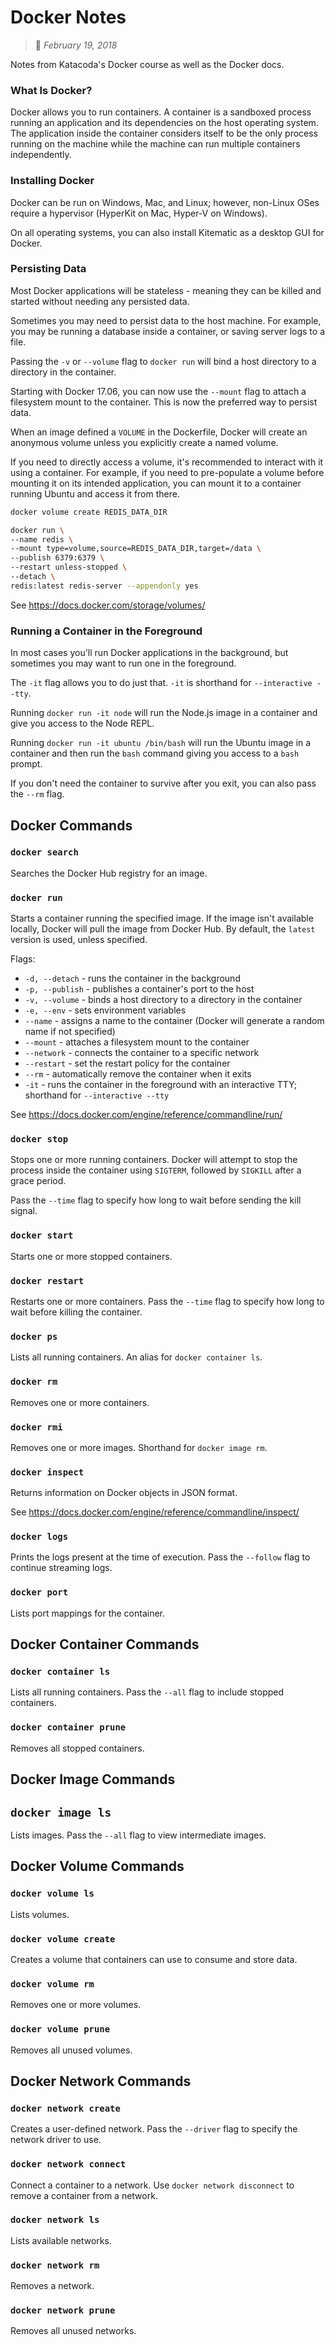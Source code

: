 # Docker Notes
> :calendar: *February 19, 2018*

Notes from Katacoda's Docker course as well as the Docker docs.

### What Is Docker?

Docker allows you to run containers. A container is a sandboxed process running an application and
its dependencies on the host operating system. The application inside the container considers itself
to be the only process running on the machine while the machine can run multiple containers
independently.

### Installing Docker

Docker can be run on Windows, Mac, and Linux; however, non-Linux OSes require a hypervisor (HyperKit
on Mac, Hyper-V on Windows).

On all operating systems, you can also install Kitematic as a desktop GUI for Docker.

### Persisting Data

Most Docker applications will be stateless - meaning they can be killed and started without needing
any persisted data.

Sometimes you may need to persist data to the host machine. For example, you may be running a
database inside a container, or saving server logs to a file.

Passing the `-v` or `--volume` flag to `docker run` will bind a host directory to a directory in
the container.

Starting with Docker 17.06, you can now use the `--mount` flag to attach a filesystem mount to the
container. This is now the preferred way to persist data.

When an image defined a `VOLUME` in the Dockerfile, Docker will create an anonymous volume unless
you explicitly create a named volume.

If you need to directly access a volume, it's recommended to interact with it using a container. For
example, if you need to pre-populate a volume before mounting it on its intended application, you
can mount it to a container running Ubuntu and access it from there.

```bash
docker volume create REDIS_DATA_DIR

docker run \
--name redis \
--mount type=volume,source=REDIS_DATA_DIR,target=/data \
--publish 6379:6379 \
--restart unless-stopped \
--detach \
redis:latest redis-server --appendonly yes
```

See <https://docs.docker.com/storage/volumes/>

### Running a Container in the Foreground

In most cases you'll run Docker applications in the background, but sometimes you may want to run
one in the foreground.

The `-it` flag allows you to do just that. `-it` is shorthand for `--interactive --tty`.

Running `docker run -it node` will run the Node.js image in a container and give you access to the
Node REPL.

Running `docker run -it ubuntu /bin/bash` will run the Ubuntu image in a container and then run the
`bash` command giving you access to a `bash` prompt.

If you don't need the container to survive after you exit, you can also pass the `--rm` flag.

## Docker Commands

### `docker search`

Searches the Docker Hub registry for an image.

### `docker run`

Starts a container running the specified image. If the image isn't available locally, Docker will
pull the image from Docker Hub. By default, the `latest` version is used, unless specified.

Flags:
  * `-d, --detach` - runs the container in the background
  * `-p, --publish` - publishes a container's port to the host
  * `-v, --volume` - binds a host directory to a directory in the container
  * `-e, --env` - sets environment variables
  * `--name` - assigns a name to the container (Docker will generate a random name if not specified)
  * `--mount` - attaches a filesystem mount to the container
  * `--network` - connects the container to a specific network
  * `--restart` - set the restart policy for the container
  * `--rm` - automatically remove the container when it exits
  * `-it` - runs the container in the foreground with an interactive TTY; shorthand for `--interactive --tty`

See <https://docs.docker.com/engine/reference/commandline/run/>

### `docker stop`

Stops one or more running containers. Docker will attempt to stop the process inside the container
using `SIGTERM`, followed by `SIGKILL` after a grace period.

Pass the `--time` flag to specify how long to wait before sending the kill signal.

### `docker start`

Starts one or more stopped containers.

### `docker restart`

Restarts one or more containers. Pass the `--time` flag to specify how long to wait before killing
the container.

### `docker ps`

Lists all running containers. An alias for `docker container ls`.

### `docker rm`

Removes one or more containers.

### `docker rmi`

Removes one or more images. Shorthand for `docker image rm`.

### `docker inspect`

Returns information on Docker objects in JSON format.

See <https://docs.docker.com/engine/reference/commandline/inspect/>

### `docker logs`

Prints the logs present at the time of execution. Pass the `--follow` flag to continue streaming
logs.

### `docker port`

Lists port mappings for the container.

## Docker Container Commands

### `docker container ls`

Lists all running containers. Pass the `--all` flag to include stopped containers.

### `docker container prune`

Removes all stopped containers.

## Docker Image Commands

## `docker image ls`

Lists images. Pass the `--all` flag to view intermediate images.

## Docker Volume Commands

### `docker volume ls`

Lists volumes.

### `docker volume create`

Creates a volume that containers can use to consume and store data.

### `docker volume rm`

Removes one or more volumes.

### `docker volume prune`

Removes all unused volumes.

## Docker Network Commands

### `docker network create`

Creates a user-defined network. Pass the `--driver` flag to specify the network driver to use.

### `docker network connect`

Connect a container to a network. Use `docker network disconnect` to remove a container from a network.

### `docker network ls`

Lists available networks.

### `docker network rm`

Removes a network.

### `docker network prune`

Removes all unused networks.
